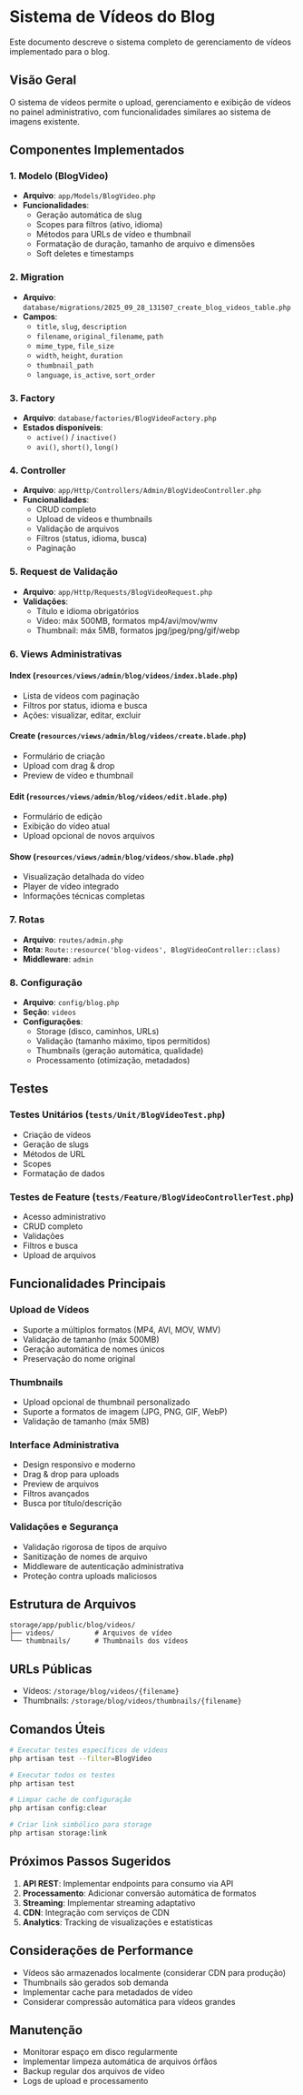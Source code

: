 # Sistema de Vídeos do Blog

Este documento descreve o sistema completo de gerenciamento de vídeos implementado para o blog.

## Visão Geral

O sistema de vídeos permite o upload, gerenciamento e exibição de vídeos no painel administrativo, com funcionalidades similares ao sistema de imagens existente.

## Componentes Implementados

### 1. Modelo (BlogVideo)
- **Arquivo**: `app/Models/BlogVideo.php`
- **Funcionalidades**:
  - Geração automática de slug
  - Scopes para filtros (ativo, idioma)
  - Métodos para URLs de vídeo e thumbnail
  - Formatação de duração, tamanho de arquivo e dimensões
  - Soft deletes e timestamps

### 2. Migration
- **Arquivo**: `database/migrations/2025_09_28_131507_create_blog_videos_table.php`
- **Campos**:
  - `title`, `slug`, `description`
  - `filename`, `original_filename`, `path`
  - `mime_type`, `file_size`
  - `width`, `height`, `duration`
  - `thumbnail_path`
  - `language`, `is_active`, `sort_order`

### 3. Factory
- **Arquivo**: `database/factories/BlogVideoFactory.php`
- **Estados disponíveis**:
  - `active()` / `inactive()`
  - `avi()`, `short()`, `long()`

### 4. Controller
- **Arquivo**: `app/Http/Controllers/Admin/BlogVideoController.php`
- **Funcionalidades**:
  - CRUD completo
  - Upload de vídeos e thumbnails
  - Validação de arquivos
  - Filtros (status, idioma, busca)
  - Paginação

### 5. Request de Validação
- **Arquivo**: `app/Http/Requests/BlogVideoRequest.php`
- **Validações**:
  - Título e idioma obrigatórios
  - Vídeo: máx 500MB, formatos mp4/avi/mov/wmv
  - Thumbnail: máx 5MB, formatos jpg/jpeg/png/gif/webp

### 6. Views Administrativas

#### Index (`resources/views/admin/blog/videos/index.blade.php`)
- Lista de vídeos com paginação
- Filtros por status, idioma e busca
- Ações: visualizar, editar, excluir

#### Create (`resources/views/admin/blog/videos/create.blade.php`)
- Formulário de criação
- Upload com drag & drop
- Preview de vídeo e thumbnail

#### Edit (`resources/views/admin/blog/videos/edit.blade.php`)
- Formulário de edição
- Exibição do vídeo atual
- Upload opcional de novos arquivos

#### Show (`resources/views/admin/blog/videos/show.blade.php`)
- Visualização detalhada do vídeo
- Player de vídeo integrado
- Informações técnicas completas

### 7. Rotas
- **Arquivo**: `routes/admin.php`
- **Rota**: `Route::resource('blog-videos', BlogVideoController::class)`
- **Middleware**: `admin`

### 8. Configuração
- **Arquivo**: `config/blog.php`
- **Seção**: `videos`
- **Configurações**:
  - Storage (disco, caminhos, URLs)
  - Validação (tamanho máximo, tipos permitidos)
  - Thumbnails (geração automática, qualidade)
  - Processamento (otimização, metadados)

## Testes

### Testes Unitários (`tests/Unit/BlogVideoTest.php`)
- Criação de vídeos
- Geração de slugs
- Métodos de URL
- Scopes
- Formatação de dados

### Testes de Feature (`tests/Feature/BlogVideoControllerTest.php`)
- Acesso administrativo
- CRUD completo
- Validações
- Filtros e busca
- Upload de arquivos

## Funcionalidades Principais

### Upload de Vídeos
- Suporte a múltiplos formatos (MP4, AVI, MOV, WMV)
- Validação de tamanho (máx 500MB)
- Geração automática de nomes únicos
- Preservação do nome original

### Thumbnails
- Upload opcional de thumbnail personalizado
- Suporte a formatos de imagem (JPG, PNG, GIF, WebP)
- Validação de tamanho (máx 5MB)

### Interface Administrativa
- Design responsivo e moderno
- Drag & drop para uploads
- Preview de arquivos
- Filtros avançados
- Busca por título/descrição

### Validações e Segurança
- Validação rigorosa de tipos de arquivo
- Sanitização de nomes de arquivo
- Middleware de autenticação administrativa
- Proteção contra uploads maliciosos

## Estrutura de Arquivos

```
storage/app/public/blog/videos/
├── videos/          # Arquivos de vídeo
└── thumbnails/      # Thumbnails dos vídeos
```

## URLs Públicas

- Vídeos: `/storage/blog/videos/{filename}`
- Thumbnails: `/storage/blog/videos/thumbnails/{filename}`

## Comandos Úteis

```bash
# Executar testes específicos de vídeos
php artisan test --filter=BlogVideo

# Executar todos os testes
php artisan test

# Limpar cache de configuração
php artisan config:clear

# Criar link simbólico para storage
php artisan storage:link
```

## Próximos Passos Sugeridos

1. **API REST**: Implementar endpoints para consumo via API
2. **Processamento**: Adicionar conversão automática de formatos
3. **Streaming**: Implementar streaming adaptativo
4. **CDN**: Integração com serviços de CDN
5. **Analytics**: Tracking de visualizações e estatísticas

## Considerações de Performance

- Vídeos são armazenados localmente (considerar CDN para produção)
- Thumbnails são gerados sob demanda
- Implementar cache para metadados de vídeo
- Considerar compressão automática para vídeos grandes

## Manutenção

- Monitorar espaço em disco regularmente
- Implementar limpeza automática de arquivos órfãos
- Backup regular dos arquivos de vídeo
- Logs de upload e processamento